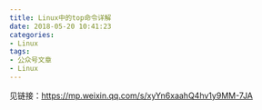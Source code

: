 ```yaml
---
title: Linux中的top命令详解
date: 2018-05-20 10:41:23
categories:
- Linux
tags:
- 公众号文章
- Linux
---
```

见链接：https://mp.weixin.qq.com/s/xyYn6xaahQ4hv1y9MM-7JA